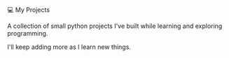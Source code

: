 💻 My Projects

A collection of small python projects I've built while learning and exploring programming.

I'll keep adding more as I learn new things.
